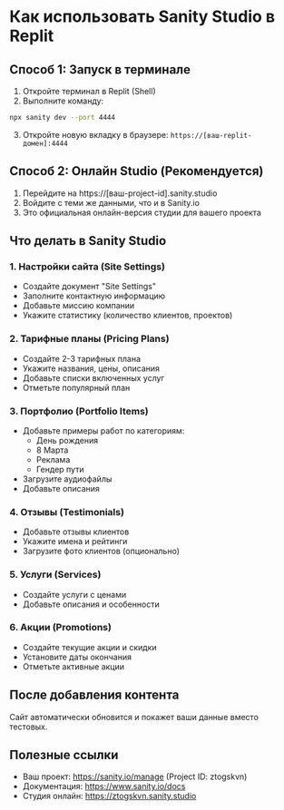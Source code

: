 # Как использовать Sanity Studio в Replit

## Способ 1: Запуск в терминале
1. Откройте терминал в Replit (Shell)
2. Выполните команду:
```bash
npx sanity dev --port 4444
```
3. Откройте новую вкладку в браузере: `https://[ваш-replit-домен]:4444`

## Способ 2: Онлайн Studio (Рекомендуется)
1. Перейдите на https://[ваш-project-id].sanity.studio
2. Войдите с теми же данными, что и в Sanity.io
3. Это официальная онлайн-версия студии для вашего проекта

## Что делать в Sanity Studio

### 1. Настройки сайта (Site Settings)
- Создайте документ "Site Settings"
- Заполните контактную информацию
- Добавьте миссию компании
- Укажите статистику (количество клиентов, проектов)

### 2. Тарифные планы (Pricing Plans)
- Создайте 2-3 тарифных плана
- Укажите названия, цены, описания
- Добавьте списки включенных услуг
- Отметьте популярный план

### 3. Портфолио (Portfolio Items)
- Добавьте примеры работ по категориям:
  - День рождения
  - 8 Марта
  - Реклама
  - Гендер пути
- Загрузите аудиофайлы
- Добавьте описания

### 4. Отзывы (Testimonials)  
- Добавьте отзывы клиентов
- Укажите имена и рейтинги
- Загрузите фото клиентов (опционально)

### 5. Услуги (Services)
- Создайте услуги с ценами
- Добавьте описания и особенности

### 6. Акции (Promotions)
- Создайте текущие акции и скидки
- Установите даты окончания
- Отметьте активные акции

## После добавления контента
Сайт автоматически обновится и покажет ваши данные вместо тестовых.

## Полезные ссылки
- Ваш проект: https://sanity.io/manage (Project ID: ztogskvn)
- Документация: https://www.sanity.io/docs
- Студия онлайн: https://ztogskvn.sanity.studio